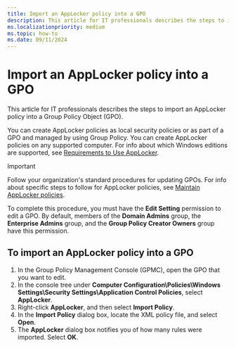 ```yaml
---
title: Import an AppLocker policy into a GPO
description: This article for IT professionals describes the steps to import an AppLocker policy into a Group Policy Object (GPO).
ms.localizationpriority: medium
ms.topic: how-to
ms.date: 09/11/2024
---
```


# Import an AppLocker policy into a GPO

This article for IT professionals describes the steps to import an AppLocker policy into a Group Policy Object (GPO).

You can create AppLocker policies as local security policies or as part of a GPO and managed by using Group Policy. You can create AppLocker policies on any supported computer. For info about which Windows editions are supported, see [Requirements to Use AppLocker](requirements-to-use-applocker.md).

> [!IMPORTANT]
> Follow your organization's standard procedures for updating GPOs. For info about specific steps to follow for AppLocker policies, see [Maintain AppLocker policies](maintain-applocker-policies.md).

To complete this procedure, you must have the **Edit Setting** permission to edit a GPO. By default, members of the **Domain Admins** group, the **Enterprise Admins** group, and the **Group Policy Creator Owners** group have this permission.

## To import an AppLocker policy into a GPO

1. In the Group Policy Management Console (GPMC), open the GPO that you want to edit.
2. In the console tree under **Computer Configuration\\Policies\\Windows Settings\\Security Settings\\Application Control Policies**, select **AppLocker**.
3. Right-click **AppLocker**, and then select **Import Policy**.
4. In the **Import Policy** dialog box, locate the XML policy file, and select **Open**.
5. The **AppLocker** dialog box notifies you of how many rules were imported. Select **OK**.
